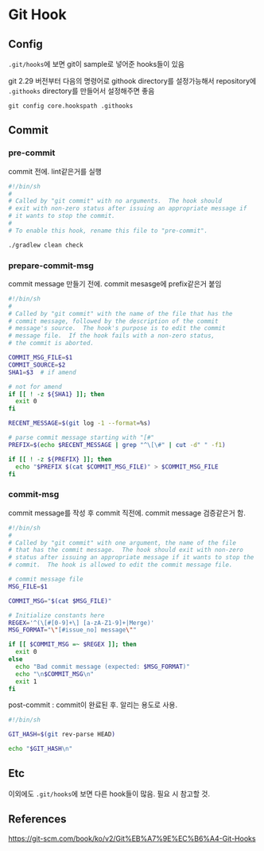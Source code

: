 # Git Hook

## Config

`.git/hooks`에 보면 git이 sample로 넣어준 hooks들이 있음

git 2.29 버전부터 다음의 명령어로 githook directory를 설정가능해서 repository에 `.githooks` directory를 만들어서 설정해주면 좋음

`git config core.hookspath .githooks`

## Commit

### pre-commit

commit 전에. lint같은거를 실행

```sh
#!/bin/sh
#
# Called by "git commit" with no arguments.  The hook should
# exit with non-zero status after issuing an appropriate message if
# it wants to stop the commit.
#
# To enable this hook, rename this file to "pre-commit".

./gradlew clean check
```

### prepare-commit-msg

commit message 만들기 전에. commit mesasge에 prefix같은거 붙임

```sh
#!/bin/sh
#
# Called by "git commit" with the name of the file that has the
# commit message, followed by the description of the commit
# message's source.  The hook's purpose is to edit the commit
# message file.  If the hook fails with a non-zero status,
# the commit is aborted.

COMMIT_MSG_FILE=$1
COMMIT_SOURCE=$2
SHA1=$3  # if amend

# not for amend
if [[ ! -z ${SHA1} ]]; then
  exit 0
fi

RECENT_MESSAGE=$(git log -1 --format=%s)

# parse commit message starting with "[#"
PREFIX=$(echo $RECENT_MESSAGE | grep "^\[\#" | cut -d" " -f1)

if [[ ! -z ${PREFIX} ]]; then
  echo "$PREFIX $(cat $COMMIT_MSG_FILE)" > $COMMIT_MSG_FILE
fi
```

### commit-msg

commit message를 작성 후 commit 직전에. commit message 검증같은거 함.

```sh
#!/bin/sh
#
# Called by "git commit" with one argument, the name of the file
# that has the commit message.  The hook should exit with non-zero
# status after issuing an appropriate message if it wants to stop the
# commit.  The hook is allowed to edit the commit message file.

# commit message file
MSG_FILE=$1

COMMIT_MSG="$(cat $MSG_FILE)"

# Initialize constants here
REGEX='^(\[#[0-9]+\] [a-zA-Z1-9]+|Merge)'
MSG_FORMAT="\"[#issue_no] message\""

if [[ $COMMIT_MSG =~ $REGEX ]]; then
  exit 0
else
  echo "Bad commit message (expected: $MSG_FORMAT)"
  echo "\n$COMMIT_MSG\n"
  exit 1
fi
```

post-commit : commit이 완료된 후. 알리는 용도로 사용.

```sh
#!/bin/sh

GIT_HASH=$(git rev-parse HEAD)

echo "$GIT_HASH\n"
```

## Etc

이외에도 `.git/hooks`에 보면 다른 hook들이 많음. 필요 시 참고할 것.

## References

https://git-scm.com/book/ko/v2/Git%EB%A7%9E%EC%B6%A4-Git-Hooks
